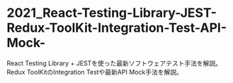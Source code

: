 # 2021_React-Testing-Library-JEST-Redux-ToolKit-Integration-Test-API-Mock-
React Testing Library + JESTを使った最新ソフトウェアテスト手法を解説。Redux ToolKitのIntegration Testや最新API Mock手法を解説。
